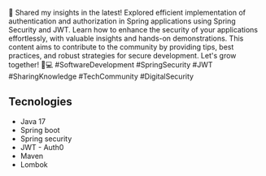 
🚀 Shared my insights in the latest! Explored efficient implementation of authentication
and authorization in Spring applications using Spring Security and JWT. Learn how to enhance the
security of your applications effortlessly, with valuable insights and hands-on demonstrations.
This content aims to contribute to the community by providing tips, best practices, and robust strategies for secure development.
Let's grow together!
🤝💻 #SoftwareDevelopment #SpringSecurity #JWT #SharingKnowledge #TechCommunity #DigitalSecurity

## Tecnologies
- Java 17
- Spring boot
- Spring security
- JWT - Auth0
- Maven
- Lombok
